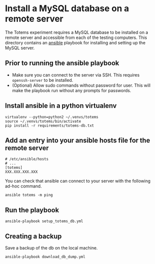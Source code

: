 # Install a MySQL database on a remote server

The Totems experiment requires a MySQL database to be installed on a remote server and accessible from each of the testing computers. This directory contains an [ansible](https://www.ansible.com/) playbook for installing and setting up the MySQL server.

## Prior to running the ansible playbook

- Make sure you can connect to the server via SSH. This requires `openssh-server` to be installed.
- (Optional) Allow sudo commands without password for user. This will make the playbook run without any prompts for passwords.

## Install ansible in a python virtualenv

    virtualenv --python=python2 ~/.venvs/totems
    source ~/.venvs/totems/bin/activate
    pip install -r requirements/totems-db.txt

## Add an entry into your ansible hosts file for the remote server

    # /etc/ansible/hosts
    # ...
    [totems]
    XXX.XXX.XXX.XXX

You can check that ansible can connect to your server with the following ad-hoc command.

    ansible totems -m ping

## Run the playbook

    ansible-playbook setup_totems_db.yml

## Creating a backup

Save a backup of the db on the local machine.

    ansible-playbook download_db_dump.yml
